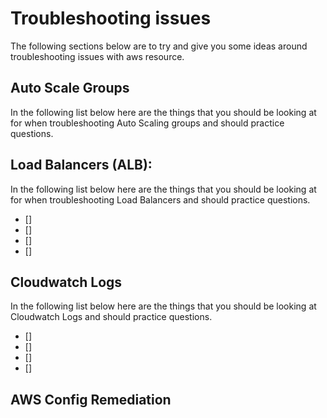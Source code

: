 # Troubleshooting issues

The following sections below are to try and give you some ideas around troubleshooting issues with aws resource.

## Auto Scale Groups
In the following list below here are the things that you should be looking at for when troubleshooting Auto Scaling groups and should practice questions.

## Load Balancers (ALB):
In the following list below here are the things that you should be looking at for when troubleshooting Load Balancers and should practice questions.

- []
- []
- []
- []

## Cloudwatch Logs
In the following list below here are the things that you should be looking at Cloudwatch Logs and should practice questions.

- []
- []
- []
- []

## AWS Config Remediation